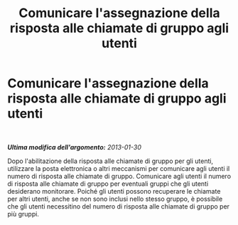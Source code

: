 ﻿---
title: Comunicare l'assegnazione della risposta alle chiamate di gruppo agli utenti
TOCTitle: Comunicare l'assegnazione della risposta alle chiamate di gruppo agli utenti
ms:assetid: f878e6ae-0f2a-4aa2-afb0-5e82eeaeeeef
ms:mtpsurl: https://technet.microsoft.com/it-it/library/JJ945658(v=OCS.15)
ms:contentKeyID: 52062485
ms.date: 08/24/2015
mtps_version: v=OCS.15
ms.translationtype: HT
---

# Comunicare l'assegnazione della risposta alle chiamate di gruppo agli utenti

 

_**Ultima modifica dell'argomento:** 2013-01-30_

Dopo l'abilitazione della risposta alle chiamate di gruppo per gli utenti, utilizzare la posta elettronica o altri meccanismi per comunicare agli utenti il numero di risposta alle chiamate di gruppo. Comunicare agli utenti il numero di risposta alle chiamate di gruppo per eventuali gruppi che gli utenti desiderano monitorare. Poiché gli utenti possono recuperare le chiamate per altri utenti, anche se non sono inclusi nello stesso gruppo, è possibile che gli utenti necessitino del numero di risposta alle chiamate di gruppo per più gruppi.

